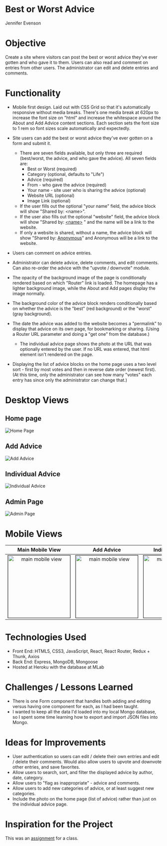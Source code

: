 Best or Worst Advice
====================
Jennifer Evenson

Objective
=========
Create a site where visitors can post the best or worst advice they've ever gotten and who gave it to them. Users can also read and comment on entries from other users. The administrator can edit and delete entries and comments.

Functionality
=============
* Mobile first design. Laid out with CSS Grid so that it's automatically responsive without media breaks. There's one media break at 620px to increase the font size on "html" and increase the whitespace around the About and Add Advice content sections. Each section sets the font size to 1 rem so font sizes scale automatically and expectedly.

* Site users can add the best or worst advice they've ever gotten on a form and submit it. 
    * There are seven fields available, but only three are required (best/worst, the advice, and who gave the advice). All seven fields are: 
        * Best or Worst (required)
        * Category (optional, defaults to "Life")
        * Advice (required)
        * From - who gave the advice (required)
        * Your name - site user who is sharing the advice (optional)
        * Website URL (optional)
        * Image Link (optional)
    * If the user fills out the optional "your name" field, the advice block will show "Shared by: \<name\>". 
    * If the user also fills out the optional "website" field, the advice block will show "Shared by: [\<name\>](http://www.github.com) " and the name will be a link to the website. 
    * If only a website is shared, without a name, the advice block will show "Shared by: [Anonymous](http://www.github.com)" and Anonymous will be a link to the website.

* Users can comment on advice entries.
* Administrator can delete advice, delete comments, and edit comments. Can also re-order the advice with the "upvote / downvote" module. 

* The opacity of the background image of the page is conditionally rendered based on which "Router" link is loaded. The homepage has a lighter background image, while the About and Add pages display the image normally. 
* The background color of the advice block renders conditionally based on whether the advice is the "best" (red background) or the "worst" (gray background).
* The date the advice was added to the website becomes a "permalink" to display that advice on its own page, for bookmarking or sharing. (Using a Router URL parameter and doing a "get one" from the database.)
    * The individual advice page shows the photo at the URL that was optionally entered by the user. If no URL was entered, that html element isn't rendered on the page.
* Displaying the list of advice blocks on the home page uses a two level sort - first by most votes and then in reverse date order (newest first). (At this time, only the administrator can see how many "votes" each entry has since only the administrator can change that.)

Desktop Views
=============
## Home page
![Home Page](readme-images/desktop-list.png)

## Add Advice
![Add Advice](readme-images/desktop-add.png)

## Individual Advice
![Individual Advice](readme-images/desktop-individual.png)

## Admin Page
![Admin Page](readme-images/desktop-admin.png)

Mobile Views
============

| Main Mobile View | Add Advice | Individual Advice | Admin Page| 
| :---: | :---: | :---: | :---: |
| <img alt="main mobile view" src="readme-images/mobile-list.png" width="200" style="border: 1px solid black" /> | <img alt="main mobile view" src="readme-images/mobile-add.png" width="200" style="border: 1px solid black" /> | <img alt="main mobile view" src="readme-images/mobile-individual.png" width="200" style="border: 1px solid black" /> | <img alt="main mobile view" src="readme-images/mobile-admin.png" width="200" style="border: 1px solid black" /> |

Technologies Used
=================
* Front End: HTML5, CSS3, JavaScript, React, React Router, Redux + Thunk, Axios
* Back End: Express, MongoDB, Mongoose
* Hosted at Heroku with the database at MLab

Challenges / Lessons Learned
============================
* There is one Form component that handles both adding and editing versus having one component for each, as I had been taught.
* I wanted to keep all the data I'd loaded into my local Mongo database, so I spent some time learning how to export and import JSON files into Mongo.

Ideas for Improvements
======================
* User authentication so users can edit / delete their own entries and edit / delete their comments. Would also allow users to upvote and downvote other entries, and save favorites. 
* Allow users to search, sort, and filter the displayed advice by author, date, category. 
* Allow users to "flag as inappropriate" - advice and comments.
* Allow users to add new categories of advice, or at least suggest new categories. 
* Include the photo on the home page (list of advice) rather than just on the individual advice page.


Inspiration for the Project
===========================
This was an [assignment](assignment.md) for a class. 
